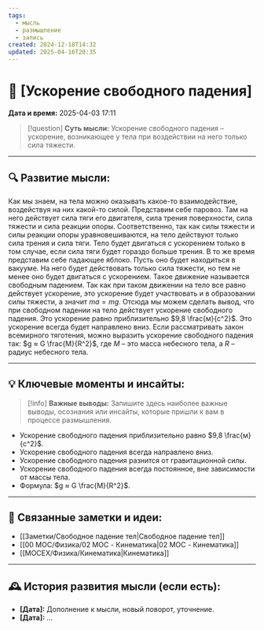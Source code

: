 ```yaml
---
tags:
  - мысль
  - размышление
  - запись
created: 2024-12-18T14:32
updated: 2025-04-16T20:35
---
```


# 💭  [Ускорение свободного падения]

**Дата и время:** 2025-04-03 17:11

> [!question] **Суть мысли:**
> Ускорение свободного падения – ускорение, возникающее у тела при воздействии на него только сила тяжести.

---

## 🔍 Развитие мысли:

Как мы знаем, на тела можно оказывать какое-то взаимодействие, воздействуя на них какой-то силой. Представим себе паровоз. Там на него действует сила тяги его двигателя, сила трения поверхности, сила тяжести и сила реакции опоры. Соответственно, так как силы тяжести и силы реакции опоры уравновешиваются, на тело действуют только сила трения и сила тяги. Тело будет двигаться с ускорением только в том случае, если сила тяги будет гораздо больше трения.
В то же время представим себе падающее яблоко. Пусть оно будет находиться в вакууме. На него будет действовать только сила тяжести, но тем не менее оно будет двигаться с ускорением. Такое движение называется свободным падением.
Так как при таком движении на тело все равно действует ускорение, это ускорение будет участвовать и в образовании силы тяжести, а значит $ma = mg$. Отсюда мы можем сделать вывод, что при свободном падении на тело действует ускорение свободного падения. Это ускорение равно приблизительно $9,8 \frac{м}{с^2}$. Это ускорение всегда будет направлено вниз. 
Если рассматривать закон всемирного тяготения, можно выразить ускорение свободного падения так: $g ≈ G \frac{M}{R^2}$, где $M$ – это масса небесного тела, а $R$ – радиус небесного тела. 

---

## 💡 Ключевые моменты и инсайты:

> [!info] **Важные выводы:**
> Запишите здесь наиболее важные выводы, осознания или инсайты, которые пришли к вам в процессе размышления.

- Ускорение свободного падения приблизительно равно $9,8 \frac{м}{с^2}$.
- Ускорение свободного падения всегда направлено вниз. 
- Ускорение свободного падения разнится от гравитационной силы.
- Ускорение свободного падения всегда постоянное, вне зависимости от массы тела.
- Формула: $g ≈ G \frac{M}{R^2}$.

---

## 🔄 Связанные заметки и идеи:

- [[Заметки/Свободное падение тел|Свободное падение тел]]
- [[00 MOC/Физика/02 MOC - Кинематика|02 MOC - Кинематика]]
- [[MOCEX/Физика/Кинематика|Кинематика]]

---

## 🕰️ История развития мысли (если есть):

* **[Дата]:**  Дополнение к мысли, новый поворот, уточнение.
* **[Дата]:**  ...